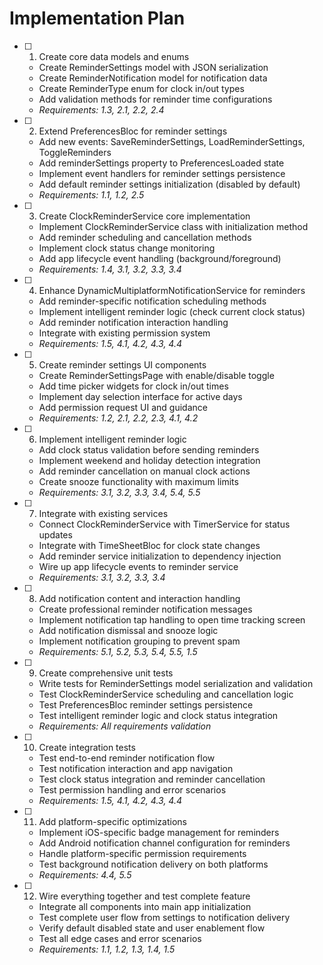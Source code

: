 # Implementation Plan

- [ ] 1. Create core data models and enums
  - Create ReminderSettings model with JSON serialization
  - Create ReminderNotification model for notification data
  - Create ReminderType enum for clock in/out types
  - Add validation methods for reminder time configurations
  - _Requirements: 1.3, 2.1, 2.2, 2.4_

- [ ] 2. Extend PreferencesBloc for reminder settings
  - Add new events: SaveReminderSettings, LoadReminderSettings, ToggleReminders
  - Add reminderSettings property to PreferencesLoaded state
  - Implement event handlers for reminder settings persistence
  - Add default reminder settings initialization (disabled by default)
  - _Requirements: 1.1, 1.2, 2.5_

- [ ] 3. Create ClockReminderService core implementation
  - Implement ClockReminderService class with initialization method
  - Add reminder scheduling and cancellation methods
  - Implement clock status change monitoring
  - Add app lifecycle event handling (background/foreground)
  - _Requirements: 1.4, 3.1, 3.2, 3.3, 3.4_

- [ ] 4. Enhance DynamicMultiplatformNotificationService for reminders
  - Add reminder-specific notification scheduling methods
  - Implement intelligent reminder logic (check current clock status)
  - Add reminder notification interaction handling
  - Integrate with existing permission system
  - _Requirements: 1.5, 4.1, 4.2, 4.3, 4.4_

- [ ] 5. Create reminder settings UI components
  - Create ReminderSettingsPage with enable/disable toggle
  - Add time picker widgets for clock in/out times
  - Implement day selection interface for active days
  - Add permission request UI and guidance
  - _Requirements: 1.2, 2.1, 2.2, 2.3, 4.1, 4.2_

- [ ] 6. Implement intelligent reminder logic
  - Add clock status validation before sending reminders
  - Implement weekend and holiday detection integration
  - Add reminder cancellation on manual clock actions
  - Create snooze functionality with maximum limits
  - _Requirements: 3.1, 3.2, 3.3, 3.4, 5.4, 5.5_

- [ ] 7. Integrate with existing services
  - Connect ClockReminderService with TimerService for status updates
  - Integrate with TimeSheetBloc for clock state changes
  - Add reminder service initialization to dependency injection
  - Wire up app lifecycle events to reminder service
  - _Requirements: 3.1, 3.2, 3.3, 3.4_

- [ ] 8. Add notification content and interaction handling
  - Create professional reminder notification messages
  - Implement notification tap handling to open time tracking screen
  - Add notification dismissal and snooze logic
  - Implement notification grouping to prevent spam
  - _Requirements: 5.1, 5.2, 5.3, 5.4, 5.5, 1.5_

- [ ] 9. Create comprehensive unit tests
  - Write tests for ReminderSettings model serialization and validation
  - Test ClockReminderService scheduling and cancellation logic
  - Test PreferencesBloc reminder settings persistence
  - Test intelligent reminder logic and clock status integration
  - _Requirements: All requirements validation_

- [ ] 10. Create integration tests
  - Test end-to-end reminder notification flow
  - Test notification interaction and app navigation
  - Test clock status integration and reminder cancellation
  - Test permission handling and error scenarios
  - _Requirements: 1.5, 4.1, 4.2, 4.3, 4.4_

- [ ] 11. Add platform-specific optimizations
  - Implement iOS-specific badge management for reminders
  - Add Android notification channel configuration for reminders
  - Handle platform-specific permission requirements
  - Test background notification delivery on both platforms
  - _Requirements: 4.4, 5.5_

- [ ] 12. Wire everything together and test complete feature
  - Integrate all components into main app initialization
  - Test complete user flow from settings to notification delivery
  - Verify default disabled state and user enablement flow
  - Test all edge cases and error scenarios
  - _Requirements: 1.1, 1.2, 1.3, 1.4, 1.5_